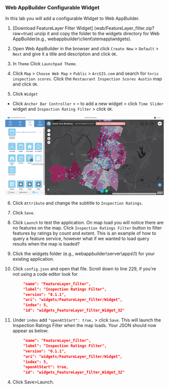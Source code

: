 ### Web AppBuilder Configurable Widget

In this lab you will add a configurable Widget to Web AppBuilder.

1. [Download FeatureLayer Filter Widget] (wab/FeatureLayer_filter.zip?raw=true) unzip it and copy the folder to the widgets directory for Web AppBuilder(e.g., webappbuilder\client\stemapp\widgets).

2. Open Web AppBuilder in the browser and click `Create New` > `Default` > `Next` and give it a title and description and click `OK`.

2. In `Theme` Click `Launchpad Theme`.

3. Click `Map` > `Choose Web Map` > `Public` > `ArcGIS.com` and search for `tnris inspection scores`. Click the `Restaurant Inspection Scores Austin` map and click `OK`.

4. Click `Widget`
  * Click `Anchor Bar Controller` > `+` to add a new widget > click `Time Slider` widget and `Inspection Rating Filter` > click `OK`.

![wab_searchwidget](./wab_searchwidget.png)

6. Click `Attribute` and change the subtitle to `Inspection Ratings`.

7. Click `Save`.

8. Click `Launch` to test the application. On map load you will notice there are no features on the map. Click `Inspection Ratings Filter` button to filter features by ratings by count and extent. This is an example of how to query a feature service, however what if we wanted to load query results when the map is loaded?

9. Click the widgets folder (e.g., webappbuilder\server\apps\1) for your existing application.

10. Click `config.json` and open that file. Scroll down to line 229, if you're not using a code editor look for
```json 
        "name": "FeatureLayer_filter",
        "label": "Inspection Ratings Filter",
        "version": "0.1.1",
        "uri": "widgets/FeatureLayer_filter/Widget",
        "index": 5,
        "id": "widgets_FeatureLayer_filter_Widget_32" 

```
11. Under `index` add `"openAtStart": true,` > click `Save`. This will launch the Inspection Ratings Filter when the map loads. Your JSON should now appear as below:
```json
        "name": "FeatureLayer_filter",
        "label": "Inspection Ratings Filter",
        "version": "0.1.1",
        "uri": "widgets/FeatureLayer_filter/Widget",
        "index": 5,
        "openAtStart": true,
        "id": "widgets_FeatureLayer_filter_Widget_32"

```
4. Click Save>Launch.


